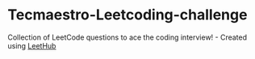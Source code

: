 # Tecmaestro-Leetcoding-challenge
Collection of LeetCode questions to ace the coding interview! - Created using [LeetHub](https://github.com/QasimWani/LeetHub)
